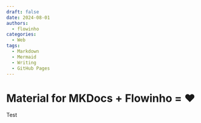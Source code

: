 ```yaml
---
draft: false
date: 2024-08-01
authors:
  - flowinho
categories:
  - Web
tags:
  - Markdown
  - Mermaid
  - Writing
  - GitHub Pages
---
```


# Material for MKDocs + Flowinho = ❤️

Test









